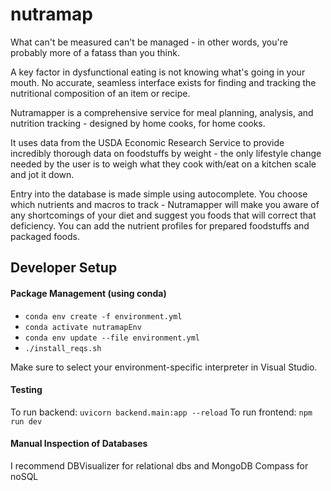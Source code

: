 # nutramap

What can't be measured can't be managed - in other words, you're probably more of a fatass than you think.

A key factor in dysfunctional eating is not knowing what's going in your mouth.  No accurate, seamless interface exists for finding and tracking the nutritional composition of an item or recipe. 

Nutramapper is a comprehensive service for meal planning, analysis, and nutrition tracking - designed by home cooks, for home cooks. 

It uses data from the USDA Economic Research Service to provide incredibly thorough data on foodstuffs by weight - the only lifestyle change needed by the user is to weigh what they cook with/eat on a kitchen scale and jot it down.

Entry into the database is made simple using autocomplete. You choose which nutrients and macros to track - Nutramapper will make you aware of any shortcomings of your diet and suggest you foods that will correct that deficiency. You can add the nutrient profiles for prepared foodstuffs and packaged foods.

 
## Developer Setup 

#### Package Management (using conda)
- `conda env create -f environment.yml`
- `conda activate nutramapEnv`
- `conda env update --file environment.yml`
- `./install_reqs.sh`

Make sure to select your environment-specific interpreter in Visual Studio.

#### Testing
To run backend: `uvicorn backend.main:app --reload`
To run frontend: `npm run dev`

#### Manual Inspection of Databases
 I recommend DBVisualizer for relational dbs and MongoDB Compass for noSQL
